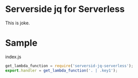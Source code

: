 
# Serverside jq for Serverless

This is joke.

# Sample

index.js

```javascript
get_lambda_function = require('serversid-jq-serverless');
export.handler = get_lambda_function('. | .key1');
```

